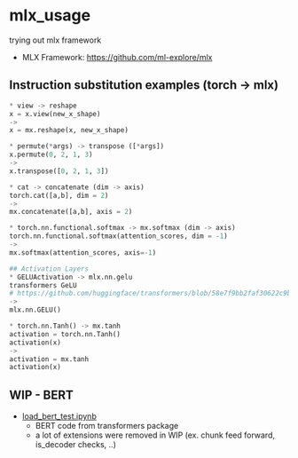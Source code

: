 # mlx_usage
trying out mlx framework
* MLX Framework: https://github.com/ml-explore/mlx

## Instruction substitution examples (torch -> mlx)
```python
* view -> reshape
x = x.view(new_x_shape)
->
x = mx.reshape(x, new_x_shape)

* permute(*args) -> transpose ([*args])
x.permute(0, 2, 1, 3)
->
x.transpose([0, 2, 1, 3])

* cat -> concatenate (dim -> axis)
torch.cat([a,b], dim = 2)
->
mx.concatenate([a,b], axis = 2)

* torch.nn.functional.softmax -> mx.softmax (dim -> axis)
torch.nn.functional.softmax(attention_scores, dim = -1)
->
mx.softmax(attention_scores, axis=-1)

## Activation Layers
* GELUActivation -> mlx.nn.gelu
transformers GeLU
# https://github.com/huggingface/transformers/blob/58e7f9bb2faf30622c9bead7adf472ac59f3d301/src/transformers/activations.py#L59C7-L59C21
->
mlx.nn.GELU()

* torch.nn.Tanh() -> mx.tanh
activation = torch.nn.Tanh()
activation(x)
->
activation = mx.tanh
activation(x)
```


## WIP - BERT
* [load_bert_test.ipynb](./load_bert_test.ipynb)
	* BERT code from transformers package
	* a lot of extensions were removed in WIP (ex. chunk feed forward, is_decoder checks, ..)

